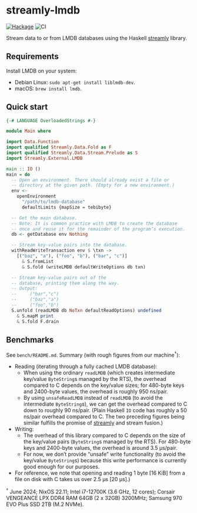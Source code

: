 # streamly-lmdb

[![Hackage](https://img.shields.io/hackage/v/streamly-lmdb.svg?style=flat)](https://hackage.haskell.org/package/streamly-lmdb)
![CI](https://github.com/shlok/streamly-lmdb/workflows/CI/badge.svg?branch=master)

Stream data to or from LMDB databases using the Haskell [streamly](https://hackage.haskell.org/package/streamly) library.

## Requirements

Install LMDB on your system:

* Debian Linux: `sudo apt-get install liblmdb-dev`.
* macOS: `brew install lmdb`.

## Quick start

```haskell
{-# LANGUAGE OverloadedStrings #-}

module Main where

import Data.Function
import qualified Streamly.Data.Fold as F
import qualified Streamly.Data.Stream.Prelude as S
import Streamly.External.LMDB

main :: IO ()
main = do
  -- Open an environment. There should already exist a file or
  -- directory at the given path. (Empty for a new environment.)
  env <-
    openEnvironment
      "/path/to/lmdb-database"
      defaultLimits {mapSize = tebibyte}

  -- Get the main database.
  -- Note: It is common practice with LMDB to create the database
  -- once and reuse it for the remainder of the program’s execution.
  db <- getDatabase env Nothing

  -- Stream key-value pairs into the database.
  withReadWriteTransaction env $ \txn ->
    [("baz", "a"), ("foo", "b"), ("bar", "c")]
      & S.fromList
      & S.fold (writeLMDB defaultWriteOptions db txn)

  -- Stream key-value pairs out of the
  -- database, printing them along the way.
  -- Output:
  --     ("bar","c")
  --     ("baz","a")
  --     ("foo","b")
  S.unfold (readLMDB db NoTxn defaultReadOptions) undefined
    & S.mapM print
    & S.fold F.drain
```

## Benchmarks

See `bench/README.md`. Summary (with rough figures from our machine<sup>†</sup>):

* Reading (iterating through a fully cached LMDB database):
  - When using the ordinary `readLMDB` (which creates intermediate key/value `ByteString`s managed by the RTS), the overhead compared to C depends on the key/value sizes; for 480-byte keys and 2400-byte values, the overhead is roughly 950 ns/pair.
  - By using `unsafeReadLMDB` instead of `readLMDB` (to avoid the intermediate `ByteString`s), we can get the overhead compared to C down to roughly 90 ns/pair. (Plain Haskell `IO` code has roughly a 50 ns/pair overhead compared to C. The two preceding figures being similar fulfills the promise of [streamly](https://hackage.haskell.org/package/streamly) and stream fusion.)
* Writing:
  - The overhead of this library compared to C depends on the size of the key/value pairs (`ByteString`s managed by the RTS). For 480-byte keys and 2400-byte values, the overhead is around 3.5 μs/pair.
  - For now, we don’t provide “unsafe” write functionality (to avoid the key/value `ByteString`s) because this write performance is currently good enough for our purposes.
* For reference, we note that opening and reading 1 byte [16 KiB] from a file on disk with C takes us over 2.5 μs [20 μs].)

<sup>†</sup> June 2024; NixOS 22.11; Intel i7-12700K (3.6 GHz, 12 cores); Corsair VENGEANCE LPX DDR4 RAM 64GB (2 x 32GB) 3200MHz; Samsung 970 EVO Plus SSD 2TB (M.2 NVMe).
